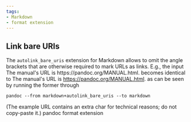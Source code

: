 ```yaml
---
tags:
- Markdown
- format extension
---
```


## Link bare URIs

The `autolink_bare_uris` extension for Markdown allows to omit the angle
brackets that are otherwise required to mark URLs as links. E.g., the
input The manual's URL is https:​//​pandoc.org/MANUAL.html. becomes
identical to The manual's URL is <https:​//​pandoc​.org/MANUAL.html>. as
can be seen by running the former through

    pandoc --from markdown+autolink_bare_uris --to markdown

(The example URL contains an extra char for technical reasons; do not
copy-paste it.) pandoc format extension
